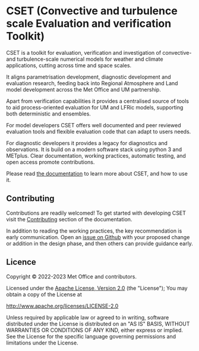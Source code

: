 # CSET (Convective and turbulence scale Evaluation and verification Toolkit)

CSET is a toolkit for evaluation, verification and investigation of convective-
and turbulence-scale numerical models for weather and climate applications,
cutting across time and space scales.

It aligns parametrisation development, diagnostic development and evaluation
research, feeding back into Regional Atmosphere and Land model development
across the Met Office and UM partnership.

Apart from verification capabilities it provides a centralised source of tools
to aid process-oriented evaluation for UM and LFRic models, supporting both
deterministic and ensembles.

For model developers CSET offers well documented and peer reviewed evaluation
tools and flexible evaluation code that can adapt to users needs.

For diagnostic developers it provides a legacy for diagnostics and observations.
It is build on a modern software stack using python 3 and METplus. Clear
documentation, working practices, automatic testing, and open access promote
contributions.

Please read [the documentation](https://metoffice.github.io/CSET) to learn more
about CSET, and how to use it.

## Contributing

Contributions are readily welcomed! To get started with developing CSET visit
the [Contributing](https://metoffice.github.io/CSET/contributing/) section of
the documentation.

In addition to reading the working practices, the key
recommendation is early communication. Open an [issue on
Github](https://github.com/MetOffice/CSET/issues) with your proposed change or
addition in the design phase, and then others can provide guidance early.

## Licence

Copyright © 2022-2023 Met Office and contributors.

Licensed under the [Apache License, Version 2.0](LICENCE) (the "License"); You
may obtain a copy of the License at

<http://www.apache.org/licenses/LICENSE-2.0>

Unless required by applicable law or agreed to in writing, software distributed
under the License is distributed on an "AS IS" BASIS, WITHOUT WARRANTIES OR
CONDITIONS OF ANY KIND, either express or implied. See the License for the
specific language governing permissions and limitations under the License.
